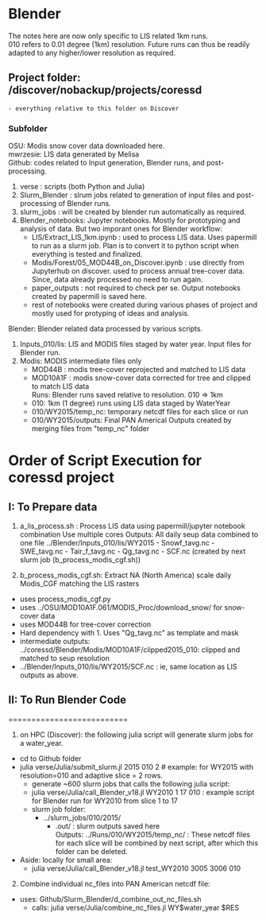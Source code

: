 # Blender
The notes here are now only specific to LIS related 1km runs.  
010 refers to 0.01 degree (1km) resolution. Future runs can thus be readily adapted to any higher/lower resolution as required. 

## Project folder: /discover/nobackup/projects/coressd
    - everything relative to this folder on Discover  
### Subfolder
OSU: Modis snow cover data downloaded here.  
mwrzesie: LIS data generated by Melisa  
Github: codes related to Input generation, Blender runs, and post-processing.  
1. verse : scripts (both Python and Julia)
2. Slurm_Blender : slrum jobs related to generation of input files and post-processing of Blender runs.
3. slurm_jobs : will be created by blender run automatically as required.
4. Blender_notebooks: Jupyter notebooks. Mostly for prototyping and analysis of data. But two imporant ones for Blender workflow:
    - LIS/Extract_LIS_1km.ipynb : used to process LIS data. Uses papermill to run as a slurm job. Plan is to convert it to python script when everything is tested and finalized.
    - Modis/Forest/05_MOD44B_on_Discover.ipynb : use directly from Jupyterhub on discover. used to process annual tree-cover data. Since, data already processed no need to run again.
    - paper_outputs : not required to check per se. Output notebooks created by papermill is saved here.
    - rest of notebooks were created during various phases of project and mostly used for protyping of ideas and analysis.  

Blender: Blender related data processed by various scripts.
1. Inputs_010/lis: LIS and MODIS files staged by water year. Input files for Blender run.
2. Modis: MODIS intermediate files only
    - MOD44B : modis tree-cover reprojected and matched to LIS data  
    - MOD10A1F : modis snow-cover data corrected for tree and clipped to match LIS data  
Runs: Blender runs saved relative to resolution. 010 => 1km  
    - 010: 1km (1 degree) runs using LIS data staged by WaterYear  
    - 010/WY2015/temp_nc: temporary netcdf files for each slice or run
    - 010/WY2015/outputs: Final PAN Americal Outputs created by merging files from "temp_nc" folder  

Order of Script Execution for coressd project
=============================================   
## I: To Prepare data  
1. a_lis_process.sh : Process LIS data using papermill/jupyter notebook combination
    Use multiple cores
    Outputs: All daily seup data combined to one file
        ../Blender/Inputs_010/lis/WY2015
        - Snowf_tavg.nc
        - SWE_tavg.nc
        - Tair_f_tavg.nc
        - Qg_tavg.nc
        - SCF.nc (created by next slurm job (b_process_modis_cgf.sh))  

2. b_process_modis_cgf.sh: Extract NA (North America) scale daily Modis_CGF matching the LIS rasters
- uses process_modis_cgf.py  
- uses ../OSU/MOD10A1F.061/MODIS_Proc/download_snow/ for snow-cover data
- uses MOD44B for tree-cover correction  
- Hard dependency with 1. Uses "Qg_tavg.nc" as template and mask    
- intermediate outputs: ../coressd/Blender/Modis/MOD10A1F/clipped2015_010: clipped and matched to seup resolution
- ../Blender/Inputs_010/lis/WY2015/SCF.nc : ie, same location as LIS outputs as above.  

## II: To Run Blender Code
==========================  
1. on HPC (Discover): the following julia script will generate slurm jobs for a water_year.  
- cd to Github folder  
- julia verse/Julia/submit_slurm.jl 2015 010 2  # example: for WY2015 with resolution=010 and adaptive slice = 2 rows.
    - generate ~600 slurm jobs that calls the following julia script:
    - julia verse/Julia/call_Blender_v18.jl WY2010 1 17 010  : example script for Blender run for WY2010 from slice 1 to 17
    - slurm job folder: 
        - ../slurm_jobs/010/2015/
            - .out/ : slurm outputs saved here  
Outputs: ../Runs/010/WY2015/temp_nc/ : These netcdf files for each slice will be combined by next script, after which this folder can be deleted. 
- Aside: locally for small area: 
    - julia verse/Julia/call_Blender_v18.jl test_WY2010 3005 3006 010  

2. Combine individual nc_files into PAN American netcdf file:
- uses:  Github/Slurm_Blender/d_combine_out_nc_files.sh  
    - calls: julia verse/Julia/combine_nc_files.jl WY$water_year $RES
